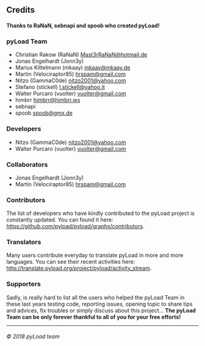 Credits
-------

#### Thanks to RaNaN, sebnapi and spoob who created pyLoad!


### pyLoad Team

 - Christian Rakow (RaNaN) <Mast3rRaNaN@hotmail.de>
 - Jonas Engelhardt (Jonn3y)
 - Marius Kittelmann (mkaay) <mkaay@mkaay.de>
 - Martin (Velociraptor85) <hrspam@gmail.com>
 - Nitzo (GammaC0de) <nitzo2001@yahoo.com>
 - Stefano (stickell) <l.stickell@yahoo.it>
 - Walter Purcaro (vuolter) <vuolter@gmail.com>
 - himbrr <himbrr@himbrr.ws>
 - sebnapi
 - spoob <spoob@gmx.de>


### Developers

 - Nitzo (GammaC0de) <nitzo2001@yahoo.com>
 - Walter Purcaro (vuolter) <vuolter@gmail.com>


### Collaborators

 - Jonas Engelhardt (Jonn3y)
 - Martin (Velociraptor85) <hrspam@gmail.com>


### Contributors

The list of developers who have kindly contributed to the pyLoad project is constantly updated.
You can found it here: <https://github.com/pyload/pyload/graphs/contributors>.


### Translators

Many users contribute everyday to translate pyLoad in more and more languages.
You can see their recent activities here: <http://translate.pyload.org/project/pyload/activity_stream>.


### Supporters

Sadly, is really hard to list all the users who helped the pyLoad Team in these last years testing code, reporting issues,
opening topic to share tips and advices, fix troubles or simply discuss about this project...
**The pyLoad Team can be only forever thankful to all of you for your free efforts!**


-------------------------
###### © 2018 pyLoad team

